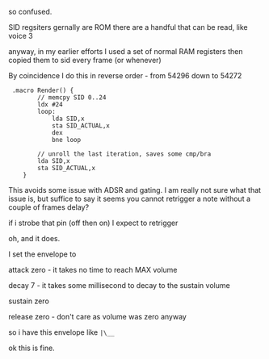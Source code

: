 so confused.

SID regsiters gernally are ROM
there are a handful that can be read, like voice 3 

anyway, in my earlier efforts I used a set of normal RAM registers
then copied them to sid every frame (or whenever)

By coincidence I do this in reverse order - from 54296 down to 54272

```
 .macro Render() {
        // memcpy SID 0..24
        ldx #24
        loop:
            lda SID,x
            sta SID_ACTUAL,x
            dex
            bne loop

        // unroll the last iteration, saves some cmp/bra
        lda SID,x
        sta SID_ACTUAL,x
    }
```

This avoids some issue with ADSR and gating.  I am really not sure what that issue is, but
suffice to say it seems you cannot retrigger a note without a couple of frames delay?

if i strobe that pin (off then on) I expect to retrigger

oh, and it does.

I set the envelope to 

attack zero - it takes no time to reach MAX volume

decay 7 - it takes some millisecond to decay to the sustain volume

sustain zero

release zero - don't care as volume was zero anyway

so i have this envelope like `|\__`

ok this is fine.

